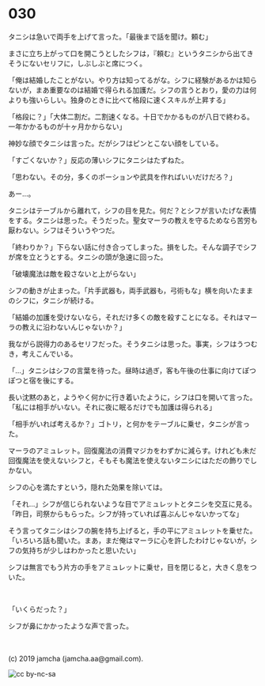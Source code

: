

# 030

タニシは急いで両手を上げて言った。「最後まで話を聞け。頼む」

まさに立ち上がって口を開こうとしたシフは，『頼む』というタニシから出てきそうにないセリフに，しぶしぶと席につく。

「俺は結婚したことがない。やり方は知ってるがな。シフに経験があるかは知らないが，まあ重要なのは結婚で得られる加護だ。シフの言うとおり，愛の力は何よりも強いらしい。独身のときに比べて格段に速くスキルが上昇する」

「格段に？」「大体二割だ。二割速くなる。十日でかかるものが八日で終わる。一年かかるものが十ヶ月かからない」

神妙な顔でタニシは言った。だがシフはピンとこない顔をしている。

「すごくないか？」反応の薄いシフにタニシはたずねた。

「思わない。その分，多くのポーションや武具を作ればいいだけだろ？」

あー…。

タニシはテーブルから離れて，シフの目を見た。何だ？とシフが言いたげな表情をする。タニシは思った。そうだった。聖女マーラの教えを守るためなら苦労も厭わない。シフはそういうやつだ。

「終わりか？」下らない話に付き合ってしまった。損をした。そんな調子でシフが席を立とうとする。タニシの頭が急速に回った。

「破壊魔法は敵を殺さないと上がらない」

シフの動きが止まった。「片手武器も，両手武器も，弓術もな」横を向いたままのシフに，タニシが続ける。

「結婚の加護を受けないなら，それだけ多くの敵を殺すことになる。それはマーラの教えに沿わないんじゃないか？」

我ながら説得力のあるセリフだった。そうタニシは思った。事実，シフはうつむき，考えこんでいる。

「…」タニシはシフの言葉を待った。昼時は過ぎ，客も午後の仕事に向けてぽつぽつと宿を後にする。

長い沈黙のあと，ようやく何かに行き着いたように，シフは口を開いて言った。「私には相手がいない。それに夜に眠るだけでも加護は得られる」

「相手がいれば考えるか？」ゴトリ，と何かをテーブルに乗せ，タニシが言った。

マーラのアミュレット。回復魔法の消費マジカをわずかに減らす。けれども未だ回復魔法を使えないシフと，そもそも魔法を使えないタニシにはただの飾りでしかない。

シフの心を満たすという，隠れた効果を除いては。

「それ…」シフが信じられないような目でアミュレットとタニシを交互に見る。「昨日，司祭からもらった。シフが持っていれば喜ぶんじゃないかってな」

そう言ってタニシはシフの腕を持ち上げると，手の平にアミュレットを乗せた。「いろいろ話も聞いた。まあ，まだ俺はマーラに心を許したわけじゃないが，シフの気持ちが少しはわかったと思いたい」

シフは無言でもう片方の手をアミュレットに乗せ，目を閉じると，大きく息をついた。

<br>

「いくらだった？」

シフが鼻にかかったような声で言った。

<br>
<br>
(c) 2019 jamcha (jamcha.aa@gmail.com).

![cc by-nc-sa](https://i.creativecommons.org/l/by-nc-sa/4.0/88x31.png)

